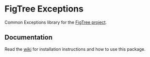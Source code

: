 # FigTree Exceptions

Common Exceptions library for the
[FigTree project](https://github.com/figtree-php).

## Documentation

Read the [wiki](https://github.com/figtree-php/exceptions/wiki) for
installation instructions and how to use this package.
